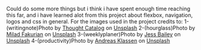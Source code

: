 Could do some more things but i think i have spent enough time reaching this far, and i have learned alot from this project about flexbox, navigation, logos and css in general.
For the images used in the project credits to:
1-(writingnote)Photo by <a href="https://unsplash.com/@thoughtcatalog?utm_content=creditCopyText&utm_medium=referral&utm_source=unsplash">Thought Catalog</a> on <a href="https://unsplash.com/photos/person-holding-ballpoint-pen-writing-on-notebook-505eectW54k?utm_content=creditCopyText&utm_medium=referral&utm_source=unsplash">Unsplash</a>
2-(hourglass)Photo by <a href="https://unsplash.com/@fakurian?utm_content=creditCopyText&utm_medium=referral&utm_source=unsplash">Milad Fakurian</a> on <a href="https://unsplash.com/photos/clear-hour-glass-on-white-table-ePAL0f6jjr0?utm_content=creditCopyText&utm_medium=referral&utm_source=unsplash">Unsplash</a>
3-(weeklyplaner)Photo by <a href="https://unsplash.com/@jessbaileydesigns?utm_content=creditCopyText&utm_medium=referral&utm_source=unsplash">Jess Bailey</a> on <a href="https://unsplash.com/photos/flat-lay-photography-of-turned-on-silver-ipad-beside-apple-pencil-94Ld_MtIUf0?utm_content=creditCopyText&utm_medium=referral&utm_source=unsplash">Unsplash</a>
4-(productivity)Photo by <a href="https://unsplash.com/@schmaendels?utm_content=creditCopyText&utm_medium=referral&utm_source=unsplash">Andreas Klassen</a> on <a href="https://unsplash.com/photos/man-holding-smartphone-looking-at-productivity-wall-decor-gZB-i-dA6ns?utm_content=creditCopyText&utm_medium=referral&utm_source=unsplash">Unsplash</a>
